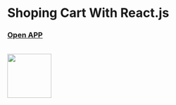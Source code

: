 <h1>Shoping Cart With React.js</h1>
<h3>
<a href="https://shoping-cart-tawny-six.vercel.app/products">Open APP</a>
</h3>
<br/>
<img src="https://github.com/Sadraka/ShopingCart/assets/68942983/e1236c83-30b7-45b6-8d9b-c40b8c9a9f6d"/ width="100px">

